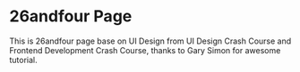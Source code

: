 # 26andfour Page
This is 26andfour page base on UI Design from UI Design Crash Course and Frontend Development Crash Course, thanks to Gary Simon for awesome tutorial.